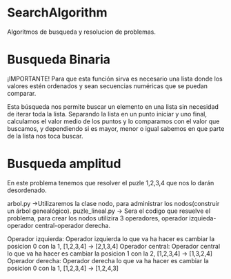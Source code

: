 # SearchAlgorithm
Algoritmos de busqueda y resolucion de problemas.

# Busqueda Binaria
¡IMPORTANTE! Para que esta función sirva es necesario una lista donde los valores estén ordenados y sean secuencias numéricas que se puedan comparar.

Esta búsqueda nos permite buscar un elemento en una lista sin necesidad de iterar toda la lista.
Separando la lista en un punto iniciar y uno final, calculamos el valor medio de los puntos y lo comparamos con el valor que buscamos, y dependiendo si es mayor, menor o igual sabemos en que parte de la lista nos toca buscar.

# Busqueda amplitud
En este problema tenemos que resolver el puzle 1,2,3,4 que nos lo darán desordenado.

arbol.py ->Utilizaremos la clase nodo, para administrar los nodos(construir un árbol genealógico).
puzle_lineal.py -> Sera el codigo que resuelve el problema, para crear los nodos utilizira 3 operadores, operador izquieda- operador central-operador derecha.

Operador izquierda: Operador izquierda lo que va ha hacer es cambiar la posicion 0 con la 1, [1,2,3,4] -> [2,1,3,4]
Operador central: Operador central lo que va ha hacer es cambiar la posicion 1 con la 2, [1,2,3,4] -> [1,3,2,4]
Operador derecha: Operador derecha lo que va ha hacer es cambiar la posicion 0 con la 1, [1,2,3,4] -> [1,2,4,3]
